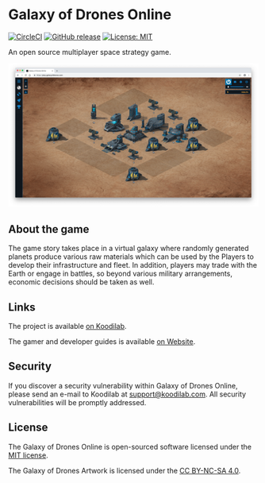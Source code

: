 # Galaxy of Drones Online

[![CircleCI](https://circleci.com/gh/galaxyofdrones/galaxyofdrones.svg?style=shield)](https://circleci.com/gh/galaxyofdrones/galaxyofdrones)
[![GitHub release](https://img.shields.io/github/release/galaxyofdrones/galaxyofdrones.svg)](https://github.com/galaxyofdrones/galaxyofdrones/releases)
[![License: MIT](https://img.shields.io/badge/License-MIT-brightgreen.svg)](https://opensource.org/licenses/MIT)

An open source multiplayer space strategy game.

![Screenshot](public/images/screenshot.png)

## About the game

The game story takes place in a virtual galaxy where randomly generated planets produce various raw materials which can be used by the Players to develop their infrastructure and fleet. In addition, players may trade with the Earth or engage in battles, so beyond various military arrangements, economic decisions should be taken as well.

## Links

The project is available [on Koodilab](https://koodilab.com).

The gamer and developer guides is available [on Website](https://galaxyofdrones.com/gamer-guide/).

## Security

If you discover a security vulnerability within Galaxy of Drones Online, please send an e-mail to Koodilab at support@koodilab.com. All security vulnerabilities will be promptly addressed.

## License

The Galaxy of Drones Online is open-sourced software licensed under the [MIT license](http://opensource.org/licenses/MIT).

The Galaxy of Drones Artwork is licensed under the [CC BY-NC-SA 4.0](https://creativecommons.org/licenses/by-nc-sa/4.0/).
